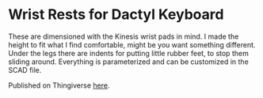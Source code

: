 # Wrist Rests for Dactyl Keyboard

These are dimensioned with the Kinesis wrist pads in mind. I made the height to fit what I find comfortable, might be you want something different. Under the legs there are indents for putting little rubber feet, to stop them sliding around. Everything is parameterized and can be customized in the SCAD file.

Published on Thingiverse [here](https://www.thingiverse.com/thing:2439591).
